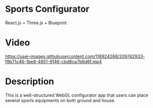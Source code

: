 # Sports Configurator
React.js + Three.js + Blueprint

# Video
https://user-images.githubusercontent.com/118924288/209742933-f9b71c46-1be8-4851-9146-cbd8ca7b6d6f.mp4

# Description
This is a well-structured WebGL configurator app that users can place several sports equipments on both ground and house.
